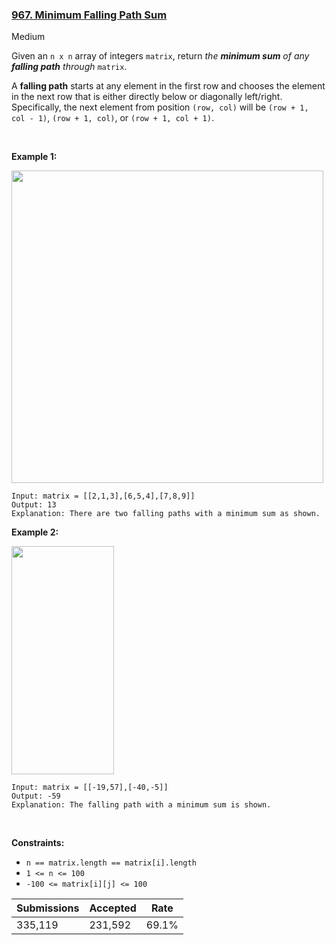 ### [967. Minimum Falling Path Sum](https://leetcode.com/problems/minimum-falling-path-sum/)

Medium

Given an `` n x n `` array of integers `` matrix ``, return _the __minimum sum__ of any __falling path__ through_ `` matrix ``.

A __falling path__ starts at any element in the first row and chooses the element in the next row that is either directly below or diagonally left/right. Specifically, the next element from position `` (row, col) `` will be `` (row + 1, col - 1) ``, `` (row + 1, col) ``, or `` (row + 1, col + 1) ``.

 

<strong class="example">Example 1:</strong>

<img alt="" src="https://assets.leetcode.com/uploads/2021/11/03/failing1-grid.jpg" style="width: 499px; height: 500px;"/>

```
Input: matrix = [[2,1,3],[6,5,4],[7,8,9]]
Output: 13
Explanation: There are two falling paths with a minimum sum as shown.
```

<strong class="example">Example 2:</strong>

<img alt="" src="https://assets.leetcode.com/uploads/2021/11/03/failing2-grid.jpg" style="width: 164px; height: 365px;"/>

```
Input: matrix = [[-19,57],[-40,-5]]
Output: -59
Explanation: The falling path with a minimum sum is shown.
```

 

__Constraints:__

*   `` n == matrix.length == matrix[i].length ``
*   `` 1 <= n <= 100 ``
*   `` -100 <= matrix[i][j] <= 100 ``

| Submissions    | Accepted     | Rate   |
| -------------- | ------------ | ------ |
| 335,119 | 231,592 | 69.1% |